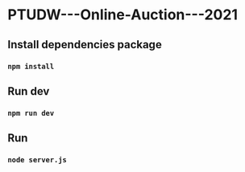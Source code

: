# PTUDW---Online-Auction---2021

## Install dependencies package

### `npm install`

## Run dev

### `npm run dev`

## Run

### `node server.js`
